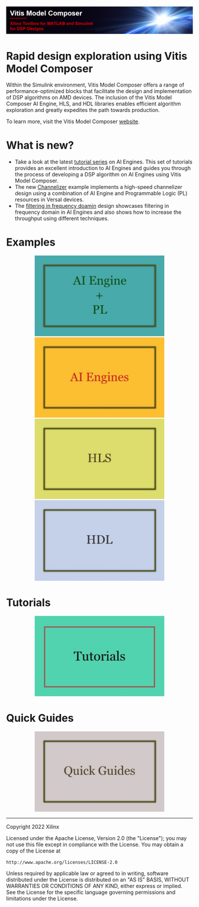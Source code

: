 ![](Images/github_banner.png)

# Rapid design exploration using Vitis Model Composer<a name="introduction"></a>

Within the Simulink environment, Vitis Model Composer offers a range of performance-optimized blocks that facilitate the design and implementation of DSP algorithms on AMD devices. The inclusion of the Vitis Model Composer AI Engine, HLS, and HDL libraries enables efficient algorithm exploration and greatly expedites the path towards production.

To learn more, visit the Vitis Model Composer [website](https://www.xilinx.com/products/design-tools/vitis/vitis-model-composer.html).

# What is new?
* Take a look at the latest [tutorial series](./Tutorials) on AI Engines. This set of tutorials provides an excellent introduction to AI Engines and guides you through the process of developing a DSP algorithm on AI Engines using Vitis Model Composer.
* The new [Channelizer](./Examples/AIENGINE_plus_PL/AIE_HLS/Channelizer) example implements a high-speed channelizer design using a combination of AI Engine and Programmable Logic (PL) resources in Versal devices.
* The [filtering in frequency doamin]( /Examples/AIENGINE/Filtering_in_frequency_domain/) design showcases filtering in frequency domain in AI Engines and also shows how to increase the throughput using different techniques.

# Examples

<p align="center">
  <a href="./Examples/AIENGINE_plus_PL/README.md"><img src="Images/hetero.jpg" width="350"></a>  
  <a href="./Examples/AIENGINE/README.md"> <img src="Images/aiengines.jpg" width="350"></a>
  <a href="./Examples/HLS/README.md"><img src="Images/hls.jpg" width="350"></a>
  <a href="./Examples/HDL/README.md"><img src="Images/hdl.jpg" width="350"></a>
</p>

# Tutorials
<p align="center">
   <a href="./Tutorials/README.md"><img src="Images/tutorials.jpg" width="350" ></a>
</p>
    
# Quick Guides<a name="quick_guides"></a>
<p align="center">
   <a href="./QuickGuides/README.md"><img src="Images/QuickGuides.jpg" width="350" ></a>
</p>

--------------
Copyright 2022 Xilinx

Licensed under the Apache License, Version 2.0 (the "License");
you may not use this file except in compliance with the License.
You may obtain a copy of the License at

    http://www.apache.org/licenses/LICENSE-2.0

Unless required by applicable law or agreed to in writing, software
distributed under the License is distributed on an "AS IS" BASIS,
WITHOUT WARRANTIES OR CONDITIONS OF ANY KIND, either express or implied.
See the License for the specific language governing permissions and
limitations under the License.
